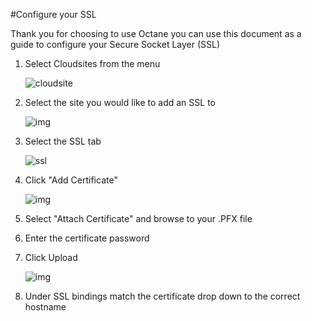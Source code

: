 #Configure your SSL

Thank you for choosing to use Octane you can use this document as a guide to configure your Secure Socket Layer (SSL)

1. Select Cloudsites from the menu
    
    ![cloudsite][menu-cloudsites]
 
2. Select the site you would like to add an SSL to

    ![img](http://i.imgur.com/So3L0f9.png)

3. Select the SSL tab
 
    ![ssl][tab-ssl]

4. Click "Add Certificate"
 
    ![img](http://i.imgur.com/DCx1U7K.png)

5. Select "Attach Certificate" and browse to your .PFX file

6. Enter the certificate password

7. Click Upload

    ![img](http://i.imgur.com/L5LhP4N.png)


8. Under SSL bindings match the certificate drop down to the correct hostname


[menu-cloudsites]: https://raw.githubusercontent.com/GearHost/docs/master/Images/menu-cloudsites.png
[tab-ssl]: https://raw.githubusercontent.com/GearHost/docs/master/Images/tab-ssl.png

